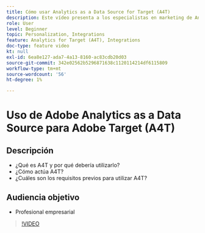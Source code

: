 ```yaml
---
title: Cómo usar Analytics as a Data Source for Target (A4T)
description: Este vídeo presenta a los especialistas en marketing de Analytics for Target (A4T).
role: User
level: Beginner
topic: Personalization, Integrations
feature: Analytics for Target (A4T), Integrations
doc-type: feature video
kt: null
exl-id: 6ea8e127-ada7-4a13-8160-ac83cdb20d03
source-git-commit: 342e02562b5296871638c1120114214df6115809
workflow-type: tm+mt
source-wordcount: '56'
ht-degree: 1%

---
```


# Uso de Adobe Analytics as a Data Source para Adobe Target (A4T)

## Descripción

* ¿Qué es A4T y por qué debería utilizarlo?
* ¿Cómo actúa A4T?
* ¿Cuáles son los requisitos previos para utilizar A4T?

## Audiencia objetivo

* Profesional empresarial

>[!VIDEO](https://video.tv.adobe.com/v/17384/?quality=12)

